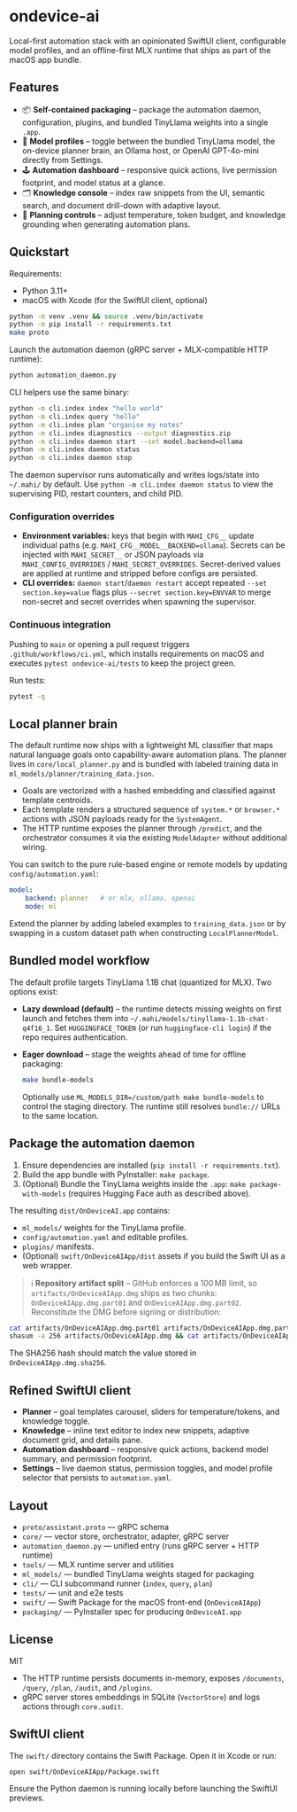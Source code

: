 # ondevice-ai

Local-first automation stack with an opinionated SwiftUI client, configurable model profiles, and an offline-first MLX runtime that ships as part of the macOS app bundle.

## Features

- 📦 **Self-contained packaging** – package the automation daemon, configuration, plugins, and bundled TinyLlama weights into a single `.app`.
- 🧠 **Model profiles** – toggle between the bundled TinyLlama model, the on-device planner brain, an Ollama host, or OpenAI GPT-4o-mini directly from Settings.
- 🕹️ **Automation dashboard** – responsive quick actions, live permission footprint, and model status at a glance.
- 🗂️ **Knowledge console** – index raw snippets from the UI, semantic search, and document drill-down with adaptive layout.
- 🧰 **Planning controls** – adjust temperature, token budget, and knowledge grounding when generating automation plans.

## Quickstart

Requirements:
- Python 3.11+
- macOS with Xcode (for the SwiftUI client, optional)

```bash
python -m venv .venv && source .venv/bin/activate
python -m pip install -r requirements.txt
make proto
```

Launch the automation daemon (gRPC server + MLX-compatible HTTP runtime):

```bash
python automation_daemon.py
```

CLI helpers use the same binary:

```bash
python -m cli.index index "hello world"
python -m cli.index query "hello"
python -m cli.index plan "organise my notes"
python -m cli.index diagnostics --output diagnostics.zip
python -m cli.index daemon start --set model.backend=ollama
python -m cli.index daemon status
python -m cli.index daemon stop
```

The daemon supervisor runs automatically and writes logs/state into `~/.mahi/` by default. Use `python -m cli.index daemon status` to view the supervising PID, restart counters, and child PID.

### Configuration overrides

- **Environment variables:** keys that begin with `MAHI_CFG__` update individual paths (e.g. `MAHI_CFG__MODEL__BACKEND=ollama`). Secrets can be injected with `MAHI_SECRET__` or JSON payloads via `MAHI_CONFIG_OVERRIDES` / `MAHI_SECRET_OVERRIDES`. Secret-derived values are applied at runtime and stripped before configs are persisted.
- **CLI overrides:** `daemon start`/`daemon restart` accept repeated `--set section.key=value` flags plus `--secret section.key=ENVVAR` to merge non-secret and secret overrides when spawning the supervisor.

### Continuous integration

Pushing to `main` or opening a pull request triggers `.github/workflows/ci.yml`, which installs requirements on macOS and executes `pytest ondevice-ai/tests` to keep the project green.

Run tests:

```bash
pytest -q
```

## Local planner brain

The default runtime now ships with a lightweight ML classifier that maps natural language goals onto capability-aware automation plans. The planner lives in `core/local_planner.py` and is bundled with labeled training data in `ml_models/planner/training_data.json`.

- Goals are vectorized with a hashed embedding and classified against template centroids.
- Each template renders a structured sequence of `system.*` or `browser.*` actions with JSON payloads ready for the `SystemAgent`.
- The HTTP runtime exposes the planner through `/predict`, and the orchestrator consumes it via the existing `ModelAdapter` without additional wiring.

You can switch to the pure rule-based engine or remote models by updating `config/automation.yaml`:

```yaml
model:
	backend: planner   # or mlx, ollama, openai
	mode: ml
```

Extend the planner by adding labeled examples to `training_data.json` or by swapping in a custom dataset path when constructing `LocalPlannerModel`.

## Bundled model workflow

The default profile targets TinyLlama 1.1B chat (quantized for MLX). Two options exist:

- **Lazy download (default)** – the runtime detects missing weights on first launch and fetches them into `~/.mahi/models/tinyllama-1.1b-chat-q4f16_1`. Set `HUGGINGFACE_TOKEN` (or run `huggingface-cli login`) if the repo requires authentication.
- **Eager download** – stage the weights ahead of time for offline packaging:

	```bash
	make bundle-models
	```

	Optionally use `ML_MODELS_DIR=/custom/path make bundle-models` to control the staging directory. The runtime still resolves `bundle://` URLs to the same location.

## Package the automation daemon

1. Ensure dependencies are installed (`pip install -r requirements.txt`).
2. Build the app bundle with PyInstaller: `make package`.
3. (Optional) Bundle the TinyLlama weights inside the `.app`: `make package-with-models` (requires Hugging Face auth as described above).

The resulting `dist/OnDeviceAI.app` contains:

- `ml_models/` weights for the TinyLlama profile.
- `config/automation.yaml` and editable profiles.
- `plugins/` manifests.
- (Optional) `swift/OnDeviceAIApp/dist` assets if you build the Swift UI as a web wrapper.

> ℹ️ **Repository artifact split** – GitHub enforces a 100 MB limit, so `artifacts/OnDeviceAIApp.dmg` ships as two chunks: `OnDeviceAIApp.dmg.part01` and `OnDeviceAIApp.dmg.part02`. Reconstitute the DMG before signing or distribution:

```bash
cat artifacts/OnDeviceAIApp.dmg.part01 artifacts/OnDeviceAIApp.dmg.part02 > artifacts/OnDeviceAIApp.dmg
shasum -a 256 artifacts/OnDeviceAIApp.dmg && cat artifacts/OnDeviceAIApp.dmg.sha256
```

The SHA256 hash should match the value stored in `OnDeviceAIApp.dmg.sha256`.

## Refined SwiftUI client

- **Planner** – goal templates carousel, sliders for temperature/tokens, and knowledge toggle.
- **Knowledge** – inline text editor to index new snippets, adaptive document grid, and details pane.
- **Automation dashboard** – responsive quick actions, backend model summary, and permission footprint.
- **Settings** – live daemon status, permission toggles, and model profile selector that persists to `automation.yaml`.

## Layout

- `proto/assistant.proto` — gRPC schema
- `core/` — vector store, orchestrator, adapter, gRPC server
- `automation_daemon.py` — unified entry (runs gRPC server + HTTP runtime)
- `tools/` — MLX runtime server and utilities
- `ml_models/` — bundled TinyLlama weights staged for packaging
- `cli/` — CLI subcommand runner (`index`, `query`, `plan`)
- `tests/` — unit and e2e tests
- `swift/` — Swift Package for the macOS front-end (`OnDeviceAIApp`)
- `packaging/` — PyInstaller spec for producing `OnDeviceAI.app`

## License

MIT

- The HTTP runtime persists documents in-memory, exposes `/documents`, `/query`, `/plan`, `/audit`, and `/plugins`.
- gRPC server stores embeddings in SQLite (`VectorStore`) and logs actions through `core.audit`.

## SwiftUI client

The `swift/` directory contains the Swift Package. Open it in Xcode or run:

```bash
open swift/OnDeviceAIApp/Package.swift
```

Ensure the Python daemon is running locally before launching the SwiftUI previews.
